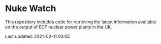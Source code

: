 # Nuke Watch

This repository includes code for retrieving the latest information available on the output of EDF nuclear power plants in the UK.

Last updated: 2021-02-11 03:05